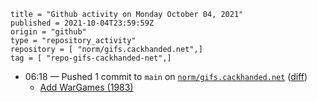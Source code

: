 ```
title = "Github activity on Monday October 04, 2021"
published = 2021-10-04T23:59:59Z
origin = "github"
type = "repository_activity"
repository = [ "norm/gifs.cackhanded.net",]
tag = [ "repo-gifs-cackhanded-net",]
```

* 06:18 — Pushed 1 commit to `main` on [`norm/gifs.cackhanded.net`](https://github.com/norm/gifs.cackhanded.net) ([diff](https://github.com/norm/gifs.cackhanded.net/compare/5e555e86603801379a4788fc0ffe79bbe4e8a827..517b49cbe116ba5a1e1bf717719ca0f88e5b2c0b))
  * [Add WarGames (1983)](https://github.com/norm/gifs.cackhanded.net/commit/517b49cbe116ba5a1e1bf717719ca0f88e5b2c0b)
